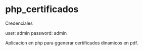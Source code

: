 # php_certificados

Credenciales

  user: admin
  password: admin
  
Aplicacion en php para ggenerar certificados dinamicos en pdf.
